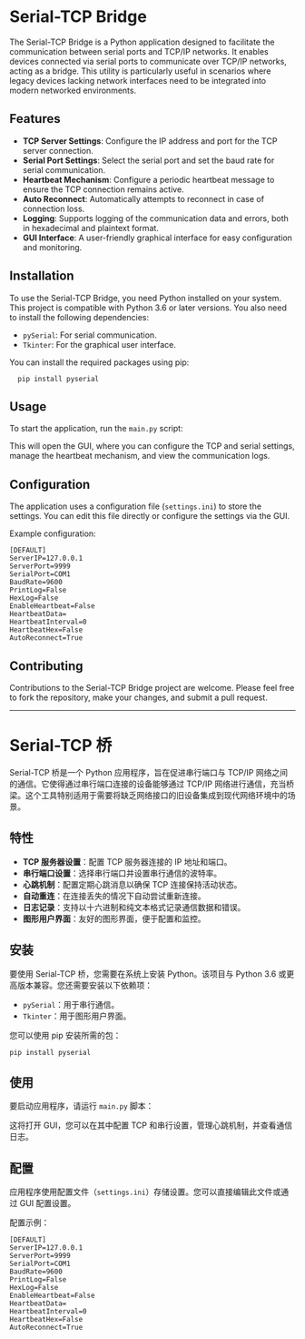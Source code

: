 # Serial-TCP Bridge

The Serial-TCP Bridge is a Python application designed to facilitate the communication between serial ports and TCP/IP
networks. It enables devices connected via serial ports to communicate over TCP/IP networks, acting as a bridge. This
utility is particularly useful in scenarios where legacy devices lacking network interfaces need to be integrated into
modern networked environments.

## Features

- **TCP Server Settings**: Configure the IP address and port for the TCP server connection.
- **Serial Port Settings**: Select the serial port and set the baud rate for serial communication.
- **Heartbeat Mechanism**: Configure a periodic heartbeat message to ensure the TCP connection remains active.
- **Auto Reconnect**: Automatically attempts to reconnect in case of connection loss.
- **Logging**: Supports logging of the communication data and errors, both in hexadecimal and plaintext format.
- **GUI Interface**: A user-friendly graphical interface for easy configuration and monitoring.

## Installation

To use the Serial-TCP Bridge, you need Python installed on your system. This project is compatible with Python 3.6 or
later versions. You also need to install the following dependencies:

- `pySerial`: For serial communication.
- `Tkinter`: For the graphical user interface.

You can install the required packages using pip:

```
  pip install pyserial
```

## Usage

To start the application, run the `main.py` script:

This will open the GUI, where you can configure the TCP and serial settings, manage the heartbeat mechanism, and view
the communication logs.

## Configuration

The application uses a configuration file (`settings.ini`) to store the settings. You can edit this file directly or
configure the settings via the GUI.

Example configuration:

```
[DEFAULT]
ServerIP=127.0.0.1
ServerPort=9999
SerialPort=COM1
BaudRate=9600
PrintLog=False
HexLog=False
EnableHeartbeat=False
HeartbeatData=
HeartbeatInterval=0
HeartbeatHex=False
AutoReconnect=True
```

## Contributing

Contributions to the Serial-TCP Bridge project are welcome. Please feel free to fork the repository, make your changes,
and submit a pull request.

---

# Serial-TCP 桥

Serial-TCP 桥是一个 Python 应用程序，旨在促进串行端口与 TCP/IP 网络之间的通信。它使得通过串行端口连接的设备能够通过 TCP/IP
网络进行通信，充当桥梁。这个工具特别适用于需要将缺乏网络接口的旧设备集成到现代网络环境中的场景。

## 特性

- **TCP 服务器设置**：配置 TCP 服务器连接的 IP 地址和端口。
- **串行端口设置**：选择串行端口并设置串行通信的波特率。
- **心跳机制**：配置定期心跳消息以确保 TCP 连接保持活动状态。
- **自动重连**：在连接丢失的情况下自动尝试重新连接。
- **日志记录**：支持以十六进制和纯文本格式记录通信数据和错误。
- **图形用户界面**：友好的图形界面，便于配置和监控。

## 安装

要使用 Serial-TCP 桥，您需要在系统上安装 Python。该项目与 Python 3.6 或更高版本兼容。您还需要安装以下依赖项：

- `pySerial`：用于串行通信。
- `Tkinter`：用于图形用户界面。

您可以使用 pip 安装所需的包：

```
pip install pyserial
```

## 使用

要启动应用程序，请运行 `main.py` 脚本：

这将打开 GUI，您可以在其中配置 TCP 和串行设置，管理心跳机制，并查看通信日志。

## 配置

应用程序使用配置文件（`settings.ini`）存储设置。您可以直接编辑此文件或通过 GUI 配置设置。

配置示例：

```
[DEFAULT]
ServerIP=127.0.0.1
ServerPort=9999
SerialPort=COM1
BaudRate=9600
PrintLog=False
HexLog=False
EnableHeartbeat=False
HeartbeatData=
HeartbeatInterval=0
HeartbeatHex=False
AutoReconnect=True
```